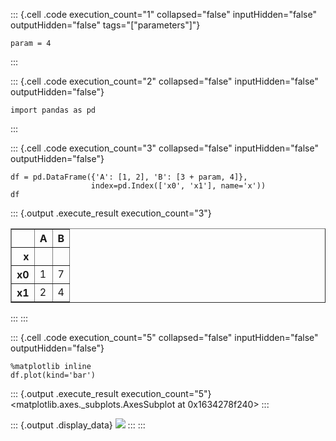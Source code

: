 ::: {.cell .code execution_count="1" collapsed="false" inputHidden="false" outputHidden="false" tags="["parameters"]"}
``` {.python}
param = 4
```
:::

::: {.cell .code execution_count="2" collapsed="false" inputHidden="false" outputHidden="false"}
``` {.python}
import pandas as pd
```
:::

::: {.cell .code execution_count="3" collapsed="false" inputHidden="false" outputHidden="false"}
``` {.python}
df = pd.DataFrame({'A': [1, 2], 'B': [3 + param, 4]},
                  index=pd.Index(['x0', 'x1'], name='x'))
df
```

::: {.output .execute_result execution_count="3"}
<div>
<style scoped>
    .dataframe tbody tr th:only-of-type {
        vertical-align: middle;
    }

    .dataframe tbody tr th {
        vertical-align: top;
    }

    .dataframe thead th {
        text-align: right;
    }
</style>
<table border="1" class="dataframe">
  <thead>
    <tr style="text-align: right;">
      <th></th>
      <th>A</th>
      <th>B</th>
    </tr>
    <tr>
      <th>x</th>
      <th></th>
      <th></th>
    </tr>
  </thead>
  <tbody>
    <tr>
      <th>x0</th>
      <td>1</td>
      <td>7</td>
    </tr>
    <tr>
      <th>x1</th>
      <td>2</td>
      <td>4</td>
    </tr>
  </tbody>
</table>
</div>
:::
:::

::: {.cell .code execution_count="5" collapsed="false" inputHidden="false" outputHidden="false"}
``` {.python}
%matplotlib inline
df.plot(kind='bar')
```

::: {.output .execute_result execution_count="5"}
    <matplotlib.axes._subplots.AxesSubplot at 0x1634278f240>
:::

::: {.output .display_data}
![](fb872010711f861ff8155c73446d346df5939c83.png)
:::
:::
